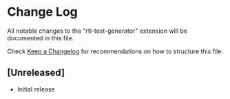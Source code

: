 # Change Log

All notable changes to the "rtl-test-generator" extension will be documented in this file.

Check [Keep a Changelog](http://keepachangelog.com/) for recommendations on how to structure this file.

## [Unreleased]

- Initial release